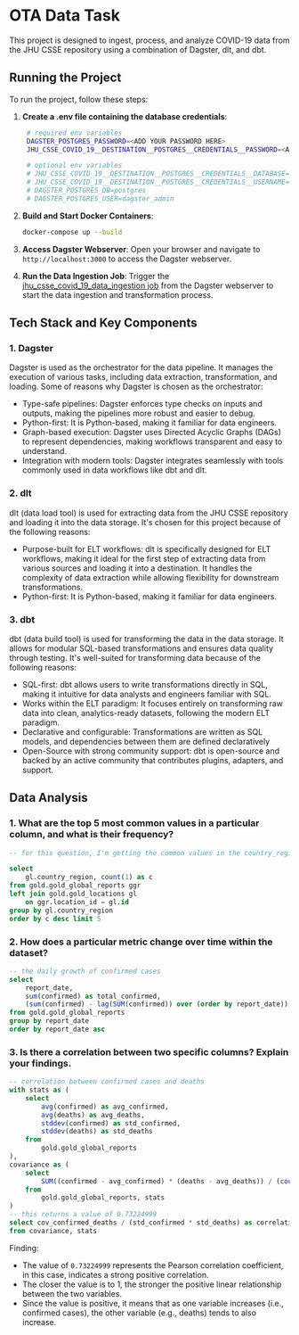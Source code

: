 # OTA Data Task

This project is designed to ingest, process, and analyze COVID-19 data from the JHU CSSE repository using a combination of Dagster, dlt, and dbt.

## Running the Project

To run the project, follow these steps:

1. **Create a .env file containing the database credentials**:
   ```sh
	# required env variables
	DAGSTER_POSTGRES_PASSWORD=<ADD YOUR PASSWORD HERE>
	JHU_CSSE_COVID_19__DESTINATION__POSTGRES__CREDENTIALS__PASSWORD=<ADD YOUR PASSWORD HERE>

	# optional env variables
	# JHU_CSSE_COVID_19__DESTINATION__POSTGRES__CREDENTIALS__DATABASE=postgres
	# JHU_CSSE_COVID_19__DESTINATION__POSTGRES__CREDENTIALS__USERNAME=admin
	# DAGSTER_POSTGRES_DB=postgres
	# DAGSTER_POSTGRES_USER=dagster_admin
   ```

1. **Build and Start Docker Containers**:
   ```sh
   docker-compose up --build
   ```

2. **Access Dagster Webserver**:
   Open your browser and navigate to `http://localhost:3000` to access the Dagster webserver.

3. **Run the Data Ingestion Job**:
   Trigger the [jhu_csse_covid_19_data_ingestion job](http://localhost:3000/locations/jhu_csse_covid_19/jobs/jhu_csse_covid_19_data_ingestion) from the Dagster webserver to start the data ingestion and transformation process.


## Tech Stack and Key Components

### 1. Dagster

Dagster is used as the orchestrator for the data pipeline. It manages the execution of various tasks, including data extraction, transformation, and loading. Some of reasons why Dagster is chosen as the orchestrator:

* Type-safe pipelines: Dagster enforces type checks on inputs and outputs, making the pipelines more robust and easier to debug.
* Python-first: It is Python-based, making it familiar for data engineers.
* Graph-based execution: Dagster uses Directed Acyclic Graphs (DAGs) to represent dependencies, making workflows transparent and easy to understand.
* Integration with modern tools: Dagster integrates seamlessly with tools commonly used in data workflows like dbt and dlt.

### 2. dlt

dlt (data load tool) is used for extracting data from the JHU CSSE repository and loading it into the data storage. It's chosen for this project because of the following reasons:

* Purpose-built for ELT workflows: dlt is specifically designed for ELT workflows, making it ideal for the first step of extracting data from various sources and loading it into a destination. It handles the complexity of data extraction while allowing flexibility for downstream transformations.
* Python-first: It is Python-based, making it familiar for data engineers.

### 3. dbt

dbt (data build tool) is used for transforming the data in the data storage. It allows for modular SQL-based transformations and ensures data quality through testing. It's well-suited for transforming data because of the following reasons:

* SQL-first: dbt allows users to write transformations directly in SQL, making it intuitive for data analysts and engineers familiar with SQL.
* Works within the ELT paradigm: It focuses entirely on transforming raw data into clean, analytics-ready datasets, following the modern ELT paradigm.
* Declarative and configurable: Transformations are written as SQL models, and dependencies between them are defined declaratively
* Open-Source with strong community support: dbt is open-source and backed by an active community that contributes plugins, adapters, and support.


## Data Analysis

### 1. What are the top 5 most common values in a particular column, and what is their frequency?

``` SQL
-- for this question, I'm getting the common values in the country_region column

select 
	gl.country_region, count(1) as c
from gold.gold_global_reports ggr
left join gold.gold_locations gl 
	on ggr.location_id = gl.id
group by gl.country_region 
order by c desc limit 5
```

### 2. How does a particular metric change over time within the dataset?

``` SQL
-- the daily growth of confirmed cases
select
	report_date,
	sum(confirmed) as total_confirmed,
	(sum(confirmed) - lag(SUM(confirmed)) over (order by report_date)) as daily_change
from gold.gold_global_reports
group by report_date
order by report_date asc
```

### 3. Is there a correlation between two specific columns? Explain your findings.

``` SQL
-- correlation between confirmed cases and deaths
with stats as (
	select
		avg(confirmed) as avg_confirmed,
		avg(deaths) as avg_deaths,
		stddev(confirmed) as std_confirmed,
		stddev(deaths) as std_deaths
	from
		gold.gold_global_reports
),
covariance as (
	select
		SUM((confirmed - avg_confirmed) * (deaths - avg_deaths)) / (count(*) - 1) as cov_confirmed_deaths
	from
		gold.gold_global_reports, stats
)
-- this returns a value of 0.73224999
select cov_confirmed_deaths / (std_confirmed * std_deaths) as correlation
from covariance, stats
```

Finding:
* The value of `0.73224999` represents the Pearson correlation coefficient, in this case, indicates a strong positive correlation.
* The closer the value is to 1, the stronger the positive linear relationship between the two variables.
* Since the value is positive, it means that as one variable increases (i.e., confirmed cases), the other variable (e.g., deaths) tends to also increase.
